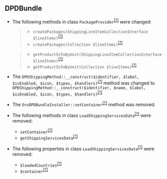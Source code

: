 DPDBundle
---------
* The following methods in class `PackageProvider`<sup>[[?]](https://github.com/oroinc/OroDpdBundle/tree/6.0.0/Provider/PackageProvider.php#L36 "Oro\Bundle\DPDBundle\Provider\PackageProvider")</sup> were changed:
  > - `createPackages(ShippingLineItemCollectionInterface $lineItems)`<sup>[[?]](https://github.com/oroinc/OroDpdBundle/tree/5.1.0/Provider/PackageProvider.php#L32 "Oro\Bundle\DPDBundle\Provider\PackageProvider")</sup>
  > - `createPackages(Collection $lineItems)`<sup>[[?]](https://github.com/oroinc/OroDpdBundle/tree/6.0.0/Provider/PackageProvider.php#L36 "Oro\Bundle\DPDBundle\Provider\PackageProvider")</sup>

  > - `getProductInfoByUnit(ShippingLineItemCollectionInterface $lineItems)`<sup>[[?]](https://github.com/oroinc/OroDpdBundle/tree/5.1.0/Provider/PackageProvider.php#L78 "Oro\Bundle\DPDBundle\Provider\PackageProvider")</sup>
  > - `getProductInfoByUnit(Collection $lineItems)`<sup>[[?]](https://github.com/oroinc/OroDpdBundle/tree/6.0.0/Provider/PackageProvider.php#L82 "Oro\Bundle\DPDBundle\Provider\PackageProvider")</sup>

* The `DPDShippingMethod::__construct($identifier, $label, $isEnabled, $icon, $types, $handlers)`<sup>[[?]](https://github.com/oroinc/OroDpdBundle/tree/5.1.0/Method/DPDShippingMethod.php#L36 "Oro\Bundle\DPDBundle\Method\DPDShippingMethod")</sup> method was changed to `DPDShippingMethod::__construct($identifier, $name, $label, $isEnabled, $icon, $types, $handlers)`<sup>[[?]](https://github.com/oroinc/OroDpdBundle/tree/6.0.0/Method/DPDShippingMethod.php#L37 "Oro\Bundle\DPDBundle\Method\DPDShippingMethod")</sup>
* The `OroDPDBundleInstaller::setContainer`<sup>[[?]](https://github.com/oroinc/OroDpdBundle/tree/5.1.0/Migrations/Schema/OroDPDBundleInstaller.php#L24 "Oro\Bundle\DPDBundle\Migrations\Schema\OroDPDBundleInstaller::setContainer")</sup> method was removed.
* The following methods in class `LoadShippingServicesData`<sup>[[?]](https://github.com/oroinc/OroDpdBundle/tree/5.1.0/Migrations/Data/ORM/LoadShippingServicesData.php#L25 "Oro\Bundle\DPDBundle\Migrations\Data\ORM\LoadShippingServicesData")</sup> were removed:
   - `setContainer`<sup>[[?]](https://github.com/oroinc/OroDpdBundle/tree/5.1.0/Migrations/Data/ORM/LoadShippingServicesData.php#L25 "Oro\Bundle\DPDBundle\Migrations\Data\ORM\LoadShippingServicesData::setContainer")</sup>
   - `getShippingServicesData`<sup>[[?]](https://github.com/oroinc/OroDpdBundle/tree/5.1.0/Migrations/Data/ORM/LoadShippingServicesData.php#L44 "Oro\Bundle\DPDBundle\Migrations\Data\ORM\LoadShippingServicesData::getShippingServicesData")</sup>
* The following properties in class `LoadShippingServicesData`<sup>[[?]](https://github.com/oroinc/OroDpdBundle/tree/5.1.0/Migrations/Data/ORM/LoadShippingServicesData.php#L15 "Oro\Bundle\DPDBundle\Migrations\Data\ORM\LoadShippingServicesData")</sup> were removed:
   - `$loadedCountries`<sup>[[?]](https://github.com/oroinc/OroDpdBundle/tree/5.1.0/Migrations/Data/ORM/LoadShippingServicesData.php#L15 "Oro\Bundle\DPDBundle\Migrations\Data\ORM\LoadShippingServicesData::$loadedCountries")</sup>
   - `$container`<sup>[[?]](https://github.com/oroinc/OroDpdBundle/tree/5.1.0/Migrations/Data/ORM/LoadShippingServicesData.php#L20 "Oro\Bundle\DPDBundle\Migrations\Data\ORM\LoadShippingServicesData::$container")</sup>

